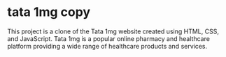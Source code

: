 # tata 1mg copy
 This project is a clone of the Tata 1mg website created using HTML, CSS, and JavaScript. Tata 1mg is a popular online pharmacy and healthcare platform providing a wide range of healthcare products and services.
